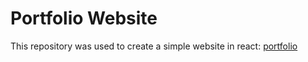 # Portfolio Website

This repository was used to create a simple website in react: [portfolio](https://carlosbeiramar.github.io/portfolio/)
